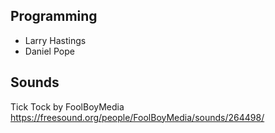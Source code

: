 ## Programming

* Larry Hastings
* Daniel Pope

## Sounds

Tick Tock by FoolBoyMedia
https://freesound.org/people/FoolBoyMedia/sounds/264498/
